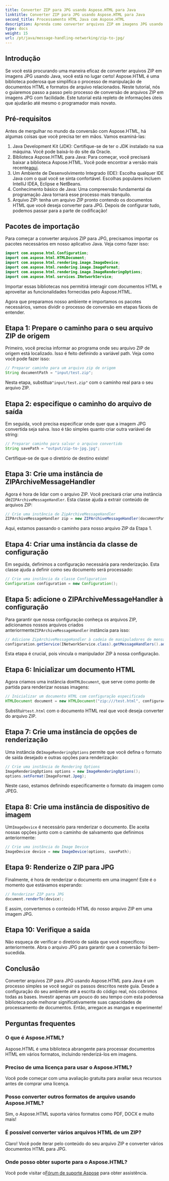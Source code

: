 ```yaml
---
title: Converter ZIP para JPG usando Aspose.HTML para Java
linktitle: Converter ZIP para JPG usando Aspose.HTML para Java
second_title: Processamento HTML Java com Aspose.HTML
description: Aprenda como converter arquivos ZIP em imagens JPG usando o Aspose.HTML para Java com este guia passo a passo.
type: docs
weight: 15
url: /pt/java/message-handling-networking/zip-to-jpg/
---
```

## Introdução
Se você está procurando uma maneira eficaz de converter arquivos ZIP em imagens JPG usando Java, você está no lugar certo! Aspose.HTML é uma biblioteca poderosa que simplifica o processo de manipulação de documentos HTML e formatos de arquivo relacionados. Neste tutorial, nós o guiaremos passo a passo pelo processo de conversão de arquivos ZIP em imagens JPG com facilidade. Este tutorial está repleto de informações úteis que ajudarão até mesmo o programador mais novato.
## Pré-requisitos
Antes de mergulhar no mundo da conversão com Aspose.HTML, há algumas coisas que você precisa ter em mãos. Vamos examiná-las:
1. Java Development Kit (JDK): Certifique-se de ter o JDK instalado na sua máquina. Você pode baixá-lo do site da Oracle.
2.  Biblioteca Aspose.HTML para Java: Para começar, você precisará baixar a biblioteca Aspose.HTML. Você pode encontrar a versão mais recente[aqui](https://releases.aspose.com/html/java/).
3. Um Ambiente de Desenvolvimento Integrado (IDE): Escolha qualquer IDE Java com o qual você se sinta confortável. Escolhas populares incluem IntelliJ IDEA, Eclipse e NetBeans.
4. Conhecimento básico de Java: Uma compreensão fundamental da programação Java tornará esse processo mais tranquilo.
5. Arquivo ZIP: tenha um arquivo ZIP pronto contendo os documentos HTML que você deseja converter para JPG.
Depois de configurar tudo, podemos passar para a parte de codificação!
## Pacotes de importação
Para começar a converter arquivos ZIP para JPG, precisamos importar os pacotes necessários em nosso aplicativo Java. Veja como fazer isso:
```java
import com.aspose.html.Configuration;
import com.aspose.html.HTMLDocument;
import com.aspose.html.rendering.image.ImageDevice;
import com.aspose.html.rendering.image.ImageFormat;
import com.aspose.html.rendering.image.ImageRenderingOptions;
import com.aspose.html.services.INetworkService;
```
Importar essas bibliotecas nos permitirá interagir com documentos HTML e aproveitar as funcionalidades fornecidas pelo Aspose.HTML.

Agora que preparamos nosso ambiente e importamos os pacotes necessários, vamos dividir o processo de conversão em etapas fáceis de entender.
## Etapa 1: Prepare o caminho para o seu arquivo ZIP de origem
Primeiro, você precisa informar ao programa onde seu arquivo ZIP de origem está localizado. Isso é feito definindo a variável path. Veja como você pode fazer isso:
```java
// Preparar caminho para um arquivo zip de origem
String documentPath = "input/test.zip";
```
 Nesta etapa, substitua`"input/test.zip"` com o caminho real para o seu arquivo ZIP. 
## Etapa 2: especifique o caminho do arquivo de saída
Em seguida, você precisa especificar onde quer que a imagem JPG convertida seja salva. Isso é tão simples quanto criar outra variável de string:
```java
// Preparar caminho para salvar o arquivo convertido
String savePath = "output/zip-to-jpg.jpg";
```
Certifique-se de que o diretório de destino existe!
## Etapa 3: Crie uma instância de ZIPArchiveMessageHandler
 Agora é hora de lidar com o arquivo ZIP. Você precisará criar uma instância de`ZIPArchiveMessageHandler`. Esta classe ajuda a extrair conteúdo de arquivos ZIP:
```java
// Crie uma instância de ZipArchiveMessageHandler
ZIPArchiveMessageHandler zip = new ZIPArchiveMessageHandler(documentPath);
```
Aqui, estamos passando o caminho para nosso arquivo ZIP da Etapa 1.
## Etapa 4: Criar uma instância da classe de configuração
Em seguida, definimos a configuração necessária para renderização. Esta classe ajuda a definir como seu documento será processado:
```java
// Crie uma instância da classe Configuration
Configuration configuration = new Configuration();
```
## Etapa 5: adicione o ZIPArchiveMessageHandler à configuração
 Para garantir que nossa configuração conheça os arquivos ZIP, adicionamos nossos arquivos criados anteriormente`ZIPArchiveMessageHandler` instância para isso:
```java
// Adicione ZipArchiveMessageHandler à cadeia de manipuladores de mensagens existentes
configuration.getService(INetworkService.class).getMessageHandlers().addItem(zip);
```
Esta etapa é crucial, pois vincula o manipulador ZIP à nossa configuração.
## Etapa 6: Inicializar um documento HTML
 Agora criamos uma instância do`HTMLDocument`, que serve como ponto de partida para renderizar nossas imagens:
```java
// Inicializar um documento HTML com configuração especificada
HTMLDocument document = new HTMLDocument("zip:///test.html", configuração);
```
 Substituir`test.html` com o documento HTML real que você deseja converter do arquivo ZIP.
## Etapa 7: Crie uma instância de opções de renderização
 Uma instância de`ImageRenderingOptions` permite que você defina o formato de saída desejado e outras opções para renderização:
```java
// Crie uma instância de Rendering Options
ImageRenderingOptions options = new ImageRenderingOptions();
options.setFormat(ImageFormat.Jpeg);
```
Neste caso, estamos definindo especificamente o formato da imagem como JPEG.
## Etapa 8: Crie uma instância de dispositivo de imagem
 Um`ImageDevice` é necessário para renderizar o documento. Ele aceita nossas opções junto com o caminho de salvamento que definimos anteriormente:
```java
// Crie uma instância do Image Device
ImageDevice device = new ImageDevice(options, savePath);
```
## Etapa 9: Renderize o ZIP para JPG
Finalmente, é hora de renderizar o documento em uma imagem! Este é o momento que estávamos esperando:
```java
// Renderizar ZIP para JPG
document.renderTo(device);
```
E assim, convertemos o conteúdo HTML do nosso arquivo ZIP em uma imagem JPG. 
## Etapa 10: Verifique a saída
Não esqueça de verificar o diretório de saída que você especificou anteriormente. Abra o arquivo JPG para garantir que a conversão foi bem-sucedida.
## Conclusão
Converter arquivos ZIP para JPG usando Aspose.HTML para Java é um processo simples se você seguir os passos descritos neste guia. Desde a configuração do seu ambiente até a escrita do código real, nós cobrimos todas as bases. Investir apenas um pouco do seu tempo com esta poderosa biblioteca pode melhorar significativamente suas capacidades de processamento de documentos. Então, arregace as mangas e experimente!
## Perguntas frequentes
### O que é Aspose.HTML?
Aspose.HTML é uma biblioteca abrangente para processar documentos HTML em vários formatos, incluindo renderizá-los em imagens.
### Preciso de uma licença para usar o Aspose.HTML?
Você pode começar com uma avaliação gratuita para avaliar seus recursos antes de comprar uma licença.
### Posso converter outros formatos de arquivo usando Aspose.HTML?
Sim, o Aspose.HTML suporta vários formatos como PDF, DOCX e muito mais!
### É possível converter vários arquivos HTML de um ZIP?
Claro! Você pode iterar pelo conteúdo do seu arquivo ZIP e converter vários documentos HTML para JPG.
### Onde posso obter suporte para o Aspose.HTML?
 Você pode visitar o[Fórum de suporte Aspose](https://forum.aspose.com/c/html/29) para obter assistência.